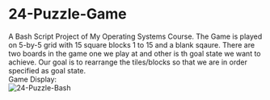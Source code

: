 # 24-Puzzle-Game
A Bash Script Project of My Operating Systems Course. The Game is played on 5-by-5 grid with 15 square blocks 1 to 15 and a blank sqaure. There are two boards in the game one we play at and other is th goal state we want to achieve. Our goal is to rearrange the tiles/blocks so that we are in order specified as goal state.
<br>
Game Display:
<br>
![24-Puzzle-Bash](https://github.com/SidrahMalik/24-Puzzle-Game/assets/158201665/894967f9-6d3a-4775-b441-b9fc0194133e)

